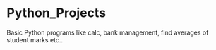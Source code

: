 # Python_Projects
Basic Python programs like calc, bank management, find averages of student marks etc..
